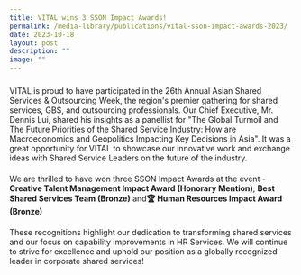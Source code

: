 ```yaml
---
title: VITAL wins 3 SSON Impact Awards!
permalink: /media-library/publications/vital-sson-impact-awards-2023/
date: 2023-10-18
layout: post
description: ""
image: ""
---
```

<p style="font-size: 24px;color:#585858;text-align:justify;">

VITAL is proud to have participated in the 26th Annual Asian Shared Services &amp; Outsourcing Week, the region's premier gathering for shared services, GBS, and outsourcing professionals. Our Chief Executive, Mr. Dennis Lui, shared his insights as a panellist for "The Global Turmoil and The Future Priorities of the Shared Service Industry: How are Macroeconomics and Geopolitics Impacting Key Decisions in Asia". It was a great opportunity for VITAL to showcase our innovative work and exchange ideas with Shared Service Leaders on the future of the industry.

</p>

<p style="font-size: 20px;color:#585858;text-align:justify;">

We are thrilled to have won three&nbsp;SSON&nbsp;Impact Awards at the event - <b>Creative Talent Management Impact Award (Honorary Mention)</b>, <b>Best Shared Services Team (Bronze)</b> and<b>🏆 Human Resources Impact Award (Bronze) </b> 

</p><p style="font-size: 20px;color:#585858;text-align:justify;">

These recognitions highlight our dedication to transforming shared services and our focus on capability improvements in HR Services. We will continue to strive for excellence and uphold our position as a globally recognized leader in corporate shared services!  
  

</p>